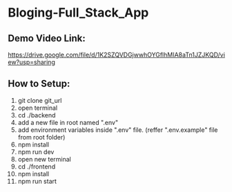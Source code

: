 # Bloging-Full_Stack_App

## Demo Video Link:
https://drive.google.com/file/d/1K2SZQVDGjwwhOYGflhMIA8aTn1JZJKQD/view?usp=sharing

## How to Setup:
1. git clone git_url
2. open terminal
3. cd ./backend
4. add a new file in root named ".env"
5. add environment variables inside ".env" file. (reffer ".env.example" file from root folder)
6. npm install
7. npm run dev
8. open new terminal
9. cd ./frontend
10. npm install
11. npm run start

